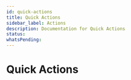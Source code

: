 ```yaml
---
id: quick-actions
title: Quick Actions
sidebar_label: Actions
description: Documentation for Quick Actions
status: 
whatsPending: 
---
```


# Quick Actions

